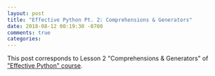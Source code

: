 ```yaml
---
layout: post
title: "Effective Python Pt. 2: Comprehensions & Generators"
date: 2018-08-12 00:19:30 -0700
comments: true
categories: 
---
```


This post corresponds to Lesson 2 "Comprehensions & Generators" of ["Effective Python" course](https://www.safaribooksonline.com/videos/effective-python/9780134175249).

<!--more-->

